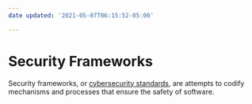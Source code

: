```yaml
---
date updated: '2021-05-07T06:15:52-05:00'

---
```


# Security Frameworks

Security frameworks, or [cybersecurity standards](https://en.wikipedia.org/wiki/Cybersecurity_standards), are attempts to codify mechanisms and processes that ensure the safety of software.


